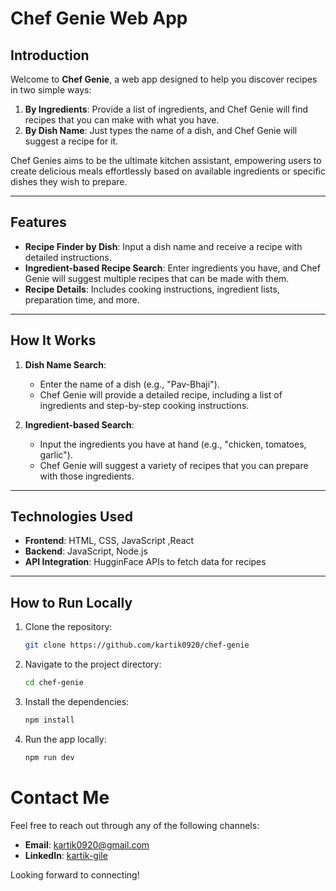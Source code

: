 # Chef Genie Web App

## Introduction

Welcome to **Chef Genie**, a web app designed to help you discover recipes in two simple ways:

1. **By Ingredients**: Provide a list of ingredients, and Chef Genie will find recipes that you can make with what you have.
2. **By Dish Name**: Just types the name of a dish, and Chef Genie will suggest a recipe for it.

Chef Genies aims to be the ultimate kitchen assistant, empowering users to create delicious meals effortlessly based on available ingredients or specific dishes they wish to prepare.



---

## Features

- **Recipe Finder by Dish**: Input a dish name and receive a recipe with detailed instructions.
- **Ingredient-based Recipe Search**: Enter ingredients you have, and Chef Genie will suggest multiple recipes that can be made with them.
- **Recipe Details**: Includes cooking instructions, ingredient lists, preparation time, and more.

---

## How It Works

1. **Dish Name Search**:

   - Enter the name of a dish (e.g., "Pav-Bhaji").
   - Chef Genie will provide a detailed recipe, including a list of ingredients and step-by-step cooking instructions.

2. **Ingredient-based Search**:
   - Input the ingredients you have at hand (e.g., "chicken, tomatoes, garlic").
   - Chef Genie will suggest a variety of recipes that you can prepare with those ingredients.

---

## Technologies Used

- **Frontend**: HTML, CSS, JavaScript ,React
- **Backend**: JavaScript, Node.js
- **API Integration**: HugginFace APIs to fetch data for recipes

---

## How to Run Locally

1. Clone the repository:
   ```bash
   git clone https://github.com/kartik0920/chef-genie
   ```
2. Navigate to the project directory:

   ```bash
   cd chef-genie
   ```

3. Install the dependencies:

   ```bash
   npm install
   ```

4. Run the app locally:

   ```bash
   npm run dev
   ```

# Contact Me

Feel free to reach out through any of the following channels:

- **Email**: [kartik0920@gmail.com](mailto:kartik092@gmail.com)
- **LinkedIn**: [kartik-gile](https://www.linkedin.com/in/kartik-gile/)

Looking forward to connecting!
